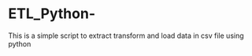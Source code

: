 # ETL_Python-
This is a simple script to extract transform and load data in csv file  using python 
